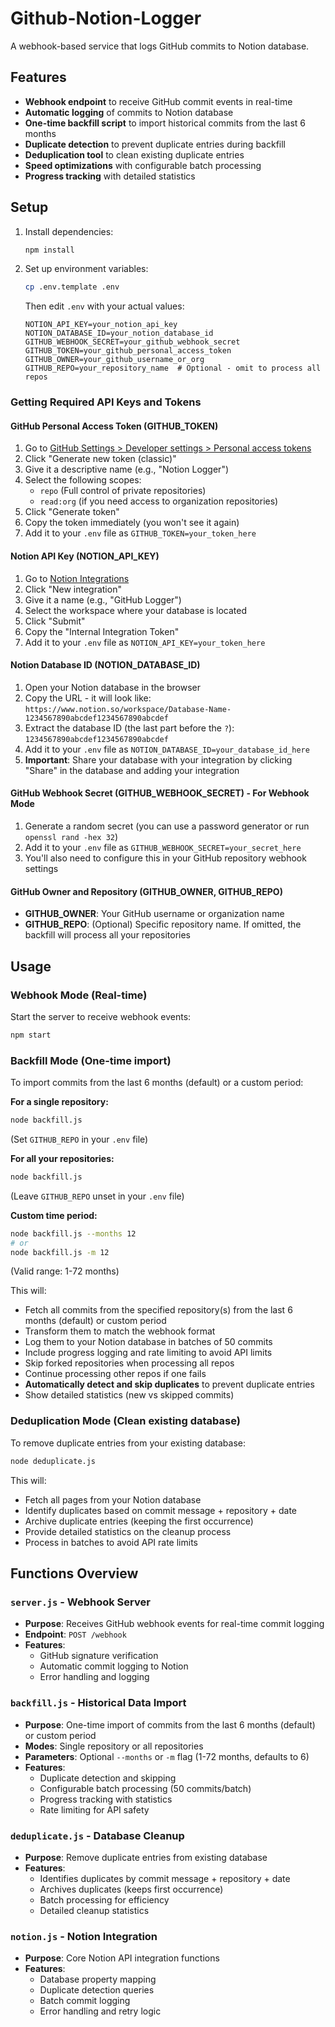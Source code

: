 # Github-Notion-Logger

A webhook-based service that logs GitHub commits to Notion database.

## Features

- **Webhook endpoint** to receive GitHub commit events in real-time
- **Automatic logging** of commits to Notion database
- **One-time backfill script** to import historical commits from the last 6 months
- **Duplicate detection** to prevent duplicate entries during backfill
- **Deduplication tool** to clean existing duplicate entries
- **Speed optimizations** with configurable batch processing
- **Progress tracking** with detailed statistics

## Setup

1. Install dependencies:
   ```bash
   npm install
   ```

2. Set up environment variables:
   ```bash
   cp .env.template .env
   ```
   Then edit `.env` with your actual values:
   ```
   NOTION_API_KEY=your_notion_api_key
   NOTION_DATABASE_ID=your_notion_database_id
   GITHUB_WEBHOOK_SECRET=your_github_webhook_secret
   GITHUB_TOKEN=your_github_personal_access_token
   GITHUB_OWNER=your_github_username_or_org
   GITHUB_REPO=your_repository_name  # Optional - omit to process all repos
   ```

### Getting Required API Keys and Tokens

#### GitHub Personal Access Token (GITHUB_TOKEN)
1. Go to [GitHub Settings > Developer settings > Personal access tokens](https://github.com/settings/tokens)
2. Click "Generate new token (classic)"
3. Give it a descriptive name (e.g., "Notion Logger")
4. Select the following scopes:
   - `repo` (Full control of private repositories)
   - `read:org` (if you need access to organization repositories)
5. Click "Generate token"
6. Copy the token immediately (you won't see it again)
7. Add it to your `.env` file as `GITHUB_TOKEN=your_token_here`

#### Notion API Key (NOTION_API_KEY)
1. Go to [Notion Integrations](https://www.notion.so/my-integrations)
2. Click "New integration"
3. Give it a name (e.g., "GitHub Logger")
4. Select the workspace where your database is located
5. Click "Submit"
6. Copy the "Internal Integration Token"
7. Add it to your `.env` file as `NOTION_API_KEY=your_token_here`

#### Notion Database ID (NOTION_DATABASE_ID)
1. Open your Notion database in the browser
2. Copy the URL - it will look like: `https://www.notion.so/workspace/Database-Name-1234567890abcdef1234567890abcdef`
3. Extract the database ID (the last part before the `?`): `1234567890abcdef1234567890abcdef`
4. Add it to your `.env` file as `NOTION_DATABASE_ID=your_database_id_here`
5. **Important**: Share your database with your integration by clicking "Share" in the database and adding your integration

#### GitHub Webhook Secret (GITHUB_WEBHOOK_SECRET) - For Webhook Mode
1. Generate a random secret (you can use a password generator or run `openssl rand -hex 32`)
2. Add it to your `.env` file as `GITHUB_WEBHOOK_SECRET=your_secret_here`
3. You'll also need to configure this in your GitHub repository webhook settings

#### GitHub Owner and Repository (GITHUB_OWNER, GITHUB_REPO)
- **GITHUB_OWNER**: Your GitHub username or organization name
- **GITHUB_REPO**: (Optional) Specific repository name. If omitted, the backfill will process all your repositories

## Usage

### Webhook Mode (Real-time)
Start the server to receive webhook events:
```bash
npm start
```

### Backfill Mode (One-time import)
To import commits from the last 6 months (default) or a custom period:

**For a single repository:**
```bash
node backfill.js
```
(Set `GITHUB_REPO` in your `.env` file)

**For all your repositories:**
```bash
node backfill.js
```
(Leave `GITHUB_REPO` unset in your `.env` file)

**Custom time period:**
```bash
node backfill.js --months 12
# or
node backfill.js -m 12
```
(Valid range: 1-72 months)

This will:
- Fetch all commits from the specified repository(s) from the last 6 months (default) or custom period
- Transform them to match the webhook format
- Log them to your Notion database in batches of 50 commits
- Include progress logging and rate limiting to avoid API limits
- Skip forked repositories when processing all repos
- Continue processing other repos if one fails
- **Automatically detect and skip duplicates** to prevent duplicate entries
- Show detailed statistics (new vs skipped commits)

### Deduplication Mode (Clean existing database)
To remove duplicate entries from your existing database:

```bash
node deduplicate.js
```

This will:
- Fetch all pages from your Notion database
- Identify duplicates based on commit message + repository + date
- Archive duplicate entries (keeping the first occurrence)
- Provide detailed statistics on the cleanup process
- Process in batches to avoid API rate limits

## Functions Overview

### `server.js` - Webhook Server
- **Purpose**: Receives GitHub webhook events for real-time commit logging
- **Endpoint**: `POST /webhook`
- **Features**: 
  - GitHub signature verification
  - Automatic commit logging to Notion
  - Error handling and logging

### `backfill.js` - Historical Data Import
- **Purpose**: One-time import of commits from the last 6 months (default) or custom period
- **Modes**: Single repository or all repositories
- **Parameters**: Optional `--months` or `-m` flag (1-72 months, defaults to 6)
- **Features**:
  - Duplicate detection and skipping
  - Configurable batch processing (50 commits/batch)
  - Progress tracking with statistics
  - Rate limiting for API safety

### `deduplicate.js` - Database Cleanup
- **Purpose**: Remove duplicate entries from existing database
- **Features**:
  - Identifies duplicates by commit message + repository + date
  - Archives duplicates (keeps first occurrence)
  - Batch processing for efficiency
  - Detailed cleanup statistics

### `notion.js` - Notion Integration
- **Purpose**: Core Notion API integration functions
- **Features**:
  - Database property mapping
  - Duplicate detection queries
  - Batch commit logging
  - Error handling and retry logic
